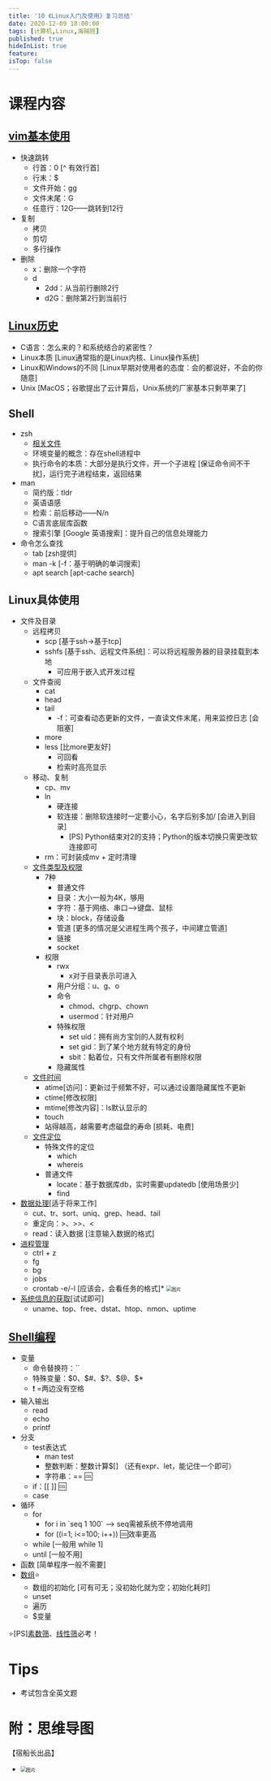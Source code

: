 ```yaml
---
title: '10 《Linux入门及使用》复习总结'
date: 2020-12-09 18:00:00
tags: [计算机,Linux,海贼班]
published: true
hideInList: true
feature: 
isTop: false
---
```

# 课程内容

## [vim基本使用](https://doublelll3.ml/Linux%E3%80%81vim%E5%B8%B8%E7%94%A8%E5%91%BD%E4%BB%A4/)

* 快速跳转
    * 行首：0 \[^ 有效行首\]
    * 行末：$
    * 文件开始：gg
    * 文件末尾：G
    * 任意行：12G——跳转到12行
* 复制
    * 拷贝
    * 剪切
    * 多行操作
* 删除
    * x：删除一个字符
    * d
        * 2dd：从当前行删除2行
        * d2G：删除第2行到当前行
## [Linux历史](https://doublelll3.ml/lnxrm_1_%E6%8F%AD%E5%BC%80Linux%E6%93%8D%E4%BD%9C%E7%9A%84%E7%A5%9E%E7%A7%98%E9%9D%A2%E7%BA%B1/#%E6%93%8D%E4%BD%9C%E7%B3%BB%E7%BB%9F%E7%AE%80%E4%BB%8B)

* C语言：怎么来的？和系统结合的紧密性？
* Linux本质 [Linux通常指的是Linux内核、Linux操作系统]
* Linux和Windows的不同 [Linux早期对使用者的态度：会的都说好，不会的你随意]
* Unix [MacOS；谷歌提出了云计算后，Unix系统的厂家基本只剩苹果了]
## Shell

* zsh
    * [相关文件](https://doublelll3.ml/lnxrm_5_%E5%9F%BA%E6%9C%AC%E7%B3%BB%E7%BB%9F/#shell)
    * 环境变量的概念：存在shell进程中
    * 执行命令的本质：大部分是执行文件，开一个子进程 [保证命令间不干扰]，运行完子进程结束，返回结果
* man
    * 简约版：tldr
    * 英语语感
    * 检索：前后移动——N/n
    * C语言底层库函数
    * 搜索引擎 [Google 英语搜索]：提升自己的信息处理能力
* 命令怎么查找
    * tab [zsh提供]
    * man -k [-f：基于明确的单词搜索]
    * apt search [apt-cache search]
## Linux具体使用

* 文件及目录
    * 远程拷贝
        * scp [基于ssh->基于tcp]
        * sshfs [基于ssh、远程文件系统]：可以将远程服务器的目录挂载到本地
            * 可应用于嵌入式开发过程
    * 文件查阅
        * cat
        * head
        * tail
            * -f：可查看动态更新的文件，一直读文件末尾，用来监控日志 [会阻塞]
        * more
        * less [比more更友好]
            * 可回看
            * 检索时高亮显示
    * 移动、复制
        * cp、mv
        * ln
            * 硬连接
            * 软连接：删除软连接时一定要小心，名字后别多加/ [会进入到目录]
                * [PS] Python结束对2的支持；Python的版本切换只需更改软连接即可
        * rm：可封装成mv + 定时清理
    * [文件类型及权限](https://doublelll3.ml/lnxrm_3_Linux%E5%9F%BA%E7%A1%80%E7%9F%A5%E8%AF%86/#%E6%96%87%E4%BB%B6%E7%B1%BB%E5%9E%8B)
        * 7种
            * 普通文件
            * 目录：大小一般为4K，够用
            * 字符：基于网络、串口-->键盘、鼠标
            * 块：block，存储设备
            * 管道 [更多的情况是父进程生两个孩子，中间建立管道]
            * 链接
            * socket
        * 权限
            * rwx
                * x对于目录表示可进入
            * 用户分组：u、g、o
            * 命令
                * chmod、chgrp、chown
                * usermod：针对用户
            * 特殊权限
                * set uid：拥有尚方宝剑的人就有权利
                * set gid：到了某个地方就有特定的身份
                * sbit：黏着位，只有文件所属者有删除权限
            * 隐藏属性
    * [文件时间](https://doublelll3.ml/lnxrm_8_%E6%96%87%E4%BB%B6%E4%B8%8E%E7%9B%AE%E5%BD%95%E3%80%81AWK/#%E4%BF%AE%E6%94%B9%E6%96%87%E4%BB%B6%E6%97%B6%E9%97%B4%E4%B8%8E%E6%96%B0%E5%BB%BA%E6%96%87%E4%BB%B6)
        * atime[访问]：更新过于频繁不好，可以通过设置隐藏属性不更新
        * ctime[修改权限]
        * mtime[修改内容]：ls默认显示的
        * touch
        * 站得越高，越需要考虑磁盘的寿命 [损耗、电费]
    * [文件定位](https://doublelll3.ml/lnxrm_8_%E6%96%87%E4%BB%B6%E4%B8%8E%E7%9B%AE%E5%BD%95%E3%80%81AWK/#%E5%91%BD%E4%BB%A4%E4%B8%8E%E6%96%87%E4%BB%B6%E7%9A%84%E6%9F%A5%E8%AF%A2)
        * 特殊文件的定位
            * which
            * whereis
        * 普通文件
            * locate：基于数据库db，实时需要updatedb [使用场景少]
            * find
* [数据处理](https://doublelll3.ml/lnxrm_9_%E6%95%B0%E6%8D%AE%E6%8F%90%E5%8F%96%E3%80%81%E8%BD%AF%E7%A1%AC%E8%BF%9E%E6%8E%A5%E3%80%81%E7%BA%BF%E6%80%A7%E7%AD%9B%E3%80%81SED/#%E6%95%B0%E6%8D%AE%E6%8F%90%E5%8F%96%E6%93%8D%E4%BD%9C)[适于将来工作]
    * cut、tr、sort、uniq、grep、head、tail
    * 重定向：>、>>、<
    * read：读入数据 [注意输入数据的格式]
* [进程管理](https://doublelll3.ml/lnxrm_3_Linux%E5%9F%BA%E7%A1%80%E7%9F%A5%E8%AF%86/#%E8%BF%9B%E7%A8%8B%E7%9B%B8%E5%85%B3)
    * ctrl + z
    * fg
    * bg
    * jobs
    * crontab -e/-l [应该会，会看任务的格式]* <img src="https://gitee.com/doubleL3/blog-imgs/raw/master/img/bTXIrrj.png" alt="图片" style="zoom: 67%;" />
* [系统信息的获取](https://doublelll3.ml/lnxrm_3_Linux%E5%9F%BA%E7%A1%80%E7%9F%A5%E8%AF%86/#%E8%8E%B7%E5%8F%96%E7%B3%BB%E7%BB%9F%E4%BF%A1%E6%81%AF)[试试即可]
    * uname、top、free、dstat、htop、nmon、uptime
## [Shell编程](https://doublelll3.ml/lnxrm_7_Shell%E7%BC%96%E7%A8%8B%E5%9F%BA%E7%A1%80/)

* 变量
    * 命令替换符：``
    * 特殊变量：\$0、\$#、\$?、\$@、\$*
    * ❗ =两边没有空格
* 输入输出
    * read
    * echo
    * printf
* 分支
    * test表达式
        * man test
        * 整数判断：整数计算$[] （还有expr、let，能记住一个即可）
        * 字符串：== 🆒
    * if：[[  ]] 🆒
    * case
* 循环
    * for
        * for i in \`seq 1 100\` --> seq需被系统不停地调用
        * for ((i=1; i<=100; i++)) 🆒效率更高
    * while [一般用 while 1]
    * until [一般不用]
* 函数 [简单程序一般不需要]
* [数组](https://doublelll3.ml/lnxrm_7_Shell%E7%BC%96%E7%A8%8B%E5%9F%BA%E7%A1%80/#%E6%95%B0%E7%BB%84)⭐
    * 数组的初始化 [可有可无；没初始化就为空；初始化耗时]
    * unset
    * 遍历
    * $变量

⭐\[PS\][素数筛](https://doublelll3.ml/lnxrm_7_Shell%E7%BC%96%E7%A8%8B%E5%9F%BA%E7%A1%80/#%E7%B4%A0%E6%95%B0%E7%AD%9B)、[线性筛](https://doublelll3.ml/lnxrm_9_%E6%95%B0%E6%8D%AE%E6%8F%90%E5%8F%96%E3%80%81%E8%BD%AF%E7%A1%AC%E8%BF%9E%E6%8E%A5%E3%80%81%E7%BA%BF%E6%80%A7%E7%AD%9B%E3%80%81SED/#%E7%BA%BF%E6%80%A7%E7%AD%9B)必考！

# Tips

* 考试包含全英文题
# 附：思维导图

【宿船长出品】

* <img src="https://gitee.com/doubleL3/blog-imgs/raw/master/img/yxqh5X1.png" alt="图片" style="zoom: 67%;" />

